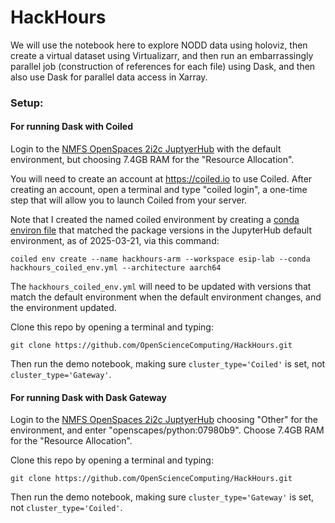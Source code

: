 # HackHours
We will use the notebook here to explore NODD data using holoviz, then create a virtual dataset using Virtualizarr, and then run an embarrassingly parallel job (construction of references for each file) using Dask, and then also use Dask for parallel data access in Xarray.  

### Setup:
#### For running Dask with Coiled
Login to the [NMFS OpenSpaces 2i2c JuptyerHub](https://nmfs-openscapes.2i2c.cloud/) with the default environment, but choosing 7.4GB RAM for the "Resource Allocation". 

You will need to create an account at https://coiled.io to use Coiled.  After creating an account, open a terminal and type "coiled login", a one-time step that will allow you to launch Coiled from your server. 

Note that I created the named coiled environment by creating a [conda environ file](hackhours_coiled_env.yml) that matched the package versions in the JupyterHub default environment, as of 2025-03-21, via this command:

```
coiled env create --name hackhours-arm --workspace esip-lab --conda hackhours_coiled_env.yml --architecture aarch64
```
The `hackhours_coiled_env.yml` will need to be updated with versions that match the default environment when the default environment changes, and the environment updated. 

Clone this repo by opening a terminal and typing:
```
git clone https://github.com/OpenScienceComputing/HackHours.git
```
Then run the demo notebook, making sure `cluster_type='Coiled'` is set, not `cluster_type='Gateway'`. 

#### For running Dask with Dask Gateway
Login to the [NMFS OpenSpaces 2i2c JuptyerHub](https://nmfs-openscapes.2i2c.cloud/) choosing "Other" for the environment, and enter "openscapes/python:07980b9". Choose 7.4GB RAM for the "Resource Allocation". 

Clone this repo by opening a terminal and typing:
```
git clone https://github.com/OpenScienceComputing/HackHours.git
```
Then run the demo notebook, making sure `cluster_type='Gateway'` is set, not `cluster_type='Coiled'`. 
